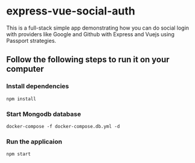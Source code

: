 # express-vue-social-auth
This is a full-stack simple app demonstrating how you can do social login with providers like Google and Github with Express and Vuejs using Passport strategies.

## Follow the following steps to run it on your computer

### Install dependencies
```
npm install
```

### Start Mongodb database
```
docker-compose -f docker-compose.db.yml -d
```

### Run the applicaion
```
npm start
```
